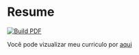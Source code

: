 # Resume

[![Build PDF](https://github.com/ggsilva10/resume/actions/workflows/build.yaml/badge.svg)](https://github.com/rodzera/resume/actions/workflows/build.yaml)



Você pode vizualizar meu curriculo por [aqui](https://ggsilva10.github.io/Resume/src)
